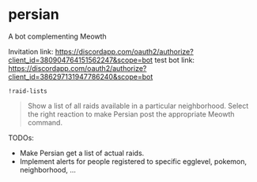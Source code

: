 # persian
A bot complementing Meowth

Invitation link: https://discordapp.com/oauth2/authorize?client_id=380904764151562247&scope=bot
test bot link: https://discordapp.com/oauth2/authorize?client_id=386297131947786240&scope=bot

`!raid-lists`
> Show a list of all raids available in a particular neighborhood.
> Select the right reaction to make Persian post the appropriate Meowth command.

TODOs: 
- Make Persian get a list of actual raids.
- Implement alerts for people registered to specific egglevel, pokemon, neighborhood, ...
